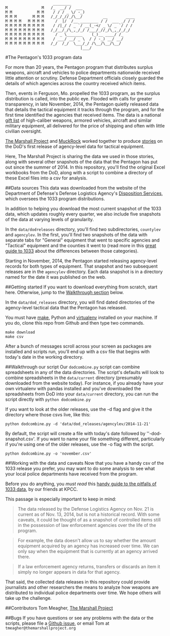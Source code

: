 ```
                     ________                            
M               M   /_  __/ /  ___                       
M M           M M    / / / _ \/ -_)                      
M M M       M M M   /_/_/_//_/\__/         __        ____
M M M M   M M M M     /  |/  /__ ________ / /  ___ _/ / /
M M M M M M M M M    / /|_/ / _ `/ __(_-</ _ \/ _ `/ / / 
M M M M M M M M M   /_/__/_/\_,_/_/ /___/_//_/\_,_/_/_/  
M M M M M M M M M     / _ \_______    (_)__ ____/ /_     
M M M M M M M M M    / ___/ __/ _ \  / / -_) __/ __/     
M M M M M M M M M   /_/  /_/  \___/_/ /\__/\__/\__/     
                                 |___/  
```

#The Pentagon's 1033 program data

For more than 20 years, the Pentagon program that distributes surplus weapons, aircraft and vehicles to police departments nationwide received little attention or scrutiny. Defense Department officials closely guarded the details of which agencies across the country received which items.

Then, events in Ferguson, Mo. propelled the 1033 program, as the surplus distribution is called, into the public eye. Flooded with calls for greater transparency, in late November, 2014, the Pentagon quietly released data that details the tactical equipment it tracks through the program, and for the first time identified the agencies that received items. The data is a national [gift list](https://www.themarshallproject.org/2014/12/05/a-department-of-defense-gift-guide-2014) of high-caliber weapons, armored vehicles, aircraft and similar military equipment, all delivered for the price of shipping and often with little civilian oversight.

[The Marshall Project](https://www.themarshallproject.org/) and [MuckRock](https://www.muckrock.com/) worked together to produce [stories](https://www.themarshallproject.org/2014/12/03/the-pentagon-finally-details-its-weapons-for-cops-giveaway) on the DoD's first release of agency-level data for tactical equipment.

Here, The Marshall Project is sharing the data we used in those stories, along with several other snapshots of the data that the Pentagon has put out since the summer of 2014. In this repository, you'll find the original Excel workbooks from the DoD, along with a script to combine a directory of these Excel files into a csv for analysis.

##Data sources
This data was downloaded from the website of the Department of Defense's Defense Logistics Agency's [Disposition Services](http://www.dla.mil/DispositionServices/FOIA/EFOIALibrary.aspx), which oversees the 1033 program distributions.

In addition to helping you download the most current snapshot of the 1033 data, which updates roughly every quarter, we also include five snapshots of the data at varying levels of granularity.

In the ```data/dodreleases``` directory, you'll find two subdirectories, ```countylev``` and ```agencylev```. In the first, you'll find two snapshots of the data with separate tabs for "General" equipment that went to specific agencies and "Tactical" equipment and the counties it went to (read more in this [great guide to 1033](https://github.com/SCPR/kpcc-data-team/blob/master/guides/primer-on-defense-logistics-agencys-1033-program-data.md) about the differences between those categories). 

Starting in November, 2014, the Pentagon started releasing agency-level records for both types of equipment. That snapshot and two subsequent releases are in the ```agencylev``` directory. Each data snapshot is in a directory named for the date it was published on the web.

##Getting started
If you want to download everything from scratch, start here. Otherwise, jump to the [Walkthrough section](https://github.com/themarshallproject/dod1033#walkthrough) below.

In the ```data/dod_releases``` directory, you will find dated directories of the agency-level tactical data that the Pentagon has released.

You must have [make](https://www.gnu.org/software/make/), Python and [virtualenv](https://virtualenv.pypa.io/en/latest/) installed on your machine. If you do, clone this repo from Github and then type two commands.

```
make download
make csv
```

After a bunch of messages scroll across your screen as packages are installed and scripts run, you'll end up with a csv file that begins with today's date in the working directory.

##Walkthrough our script
Our ```dodcombine.py``` script can combine spreadsheets in any of the data directories. The script's defaults will look to combine spreadsheets in the ```data/current``` directory (presumably downloaded from the website today). For instance, if you already have your own virtualenv with pandas installed and you've downloaded the spreadsheets from DoD into your ```data/current``` directory, you can run the script directly with ```python dodcombine.py```

If you want to look at the older releases, use the -d flag and give it the directory where those csvs live, like this:

```python dodcombine.py -d 'data/dod_releases/agencylev/2014-11-21'```

By default, the script will create a file with today's date followed by ''-dod-snapshot.csv'. If you want to name your file something different, particularly if you're using one of the older releases, use the -o flag with the script.

```python dodcombine.py -o 'november.csv'```

##Working with the data and caveats
Now that you have a handy csv of the 1033 release you prefer, you may want to do some analysis to see what your local police departments have received from the program.

Before you do anything, you *must read* this [handy guide to the pitfalls of 1033 data](https://github.com/SCPR/kpcc-data-team/blob/master/guides/primer-on-defense-logistics-agencys-1033-program-data.md), by our friends at KPCC.

This passage is especially important to keep in mind:
>The data released by the Defense Logistics Agency on Nov. 21 is current as of Nov. 13, 2014, but is not a historical record. With some caveats, it could be thought of as a snapshot of controlled items still in the possession of law enforcement agencies over the life of the program.

>For example, the data doesn't allow us to say whether the amount equipment acquired by an agency has increased over time. We can only say when the equipment that is currently at an agency arrived there.

>If a law enforcement agency returns, transfers or discards an item it simply no longer appears in data for that agency.

That said, the collected data releases in this repository could provide journalists and other researchers the means to analyze how weapons are distributed to individual police departments over time. We hope others will take up the challenge.

##Contributors
Tom Meagher, [The Marshall Project](https://www.themarshallproject.org/)

##Bugs
If you have questions or see any problems with the data or the scripts, please file a [Github issue](https://github.com/themarshallproject/dod1033/issues), or email Tom at ```tmeagher@themarshallproject.org```
